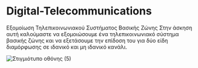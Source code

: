 # Digital-Telecommunications

Εξομοίωση Τηλεπικοινωνιακού Συστήματος Βασικής Ζώνης 
Στην άσκηση αυτή καλούμαστε να εξομοιώσουμε ένα τηλεπικοινωνιακό σύστημα βασικής ζώνης και να 
εξετάσουμε την επίδοση του για δύο είδη διαμόρφωσης σε ιδανικό και μη ιδανικό κανάλι.

![Στιγμιότυπο οθόνης (5)](https://github.com/user-attachments/assets/bff4973e-eb1f-44c9-91a8-8442a6333e93)
